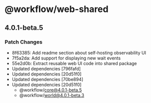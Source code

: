 # @workflow/web-shared

## 4.0.1-beta.5

### Patch Changes

- 8f63385: Add readme section about self-hosting observability UI
- 7f5a2da: Add support for displaying new wait events
- 55e2d0b: Extract reusable web UI code into shared package
- Updated dependencies [796fafd]
- Updated dependencies [20d51f0]
- Updated dependencies [70be894]
- Updated dependencies [20d51f0]
  - @workflow/core@4.0.1-beta.5
  - @workflow/world@4.0.1-beta.3
